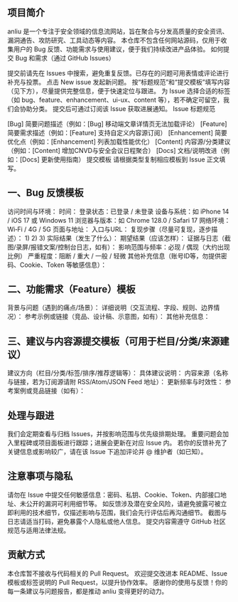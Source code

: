 ## 项目简介
anliu 是一个专注于安全领域的信息流网站，旨在聚合与分发高质量的安全资讯、漏洞通告、攻防研究、工具动态等内容。
本仓库不包含任何网站源码，仅用于收集用户的 Bug 反馈、功能需求与使用建议，便于我们持续改进产品体验。
如何提交 Bug 和需求（通过 GitHub Issues）

提交前请先在 Issues 中搜索，避免重复反馈。已存在的问题可用表情或评论进行补充与投票。
点击 New issue 发起新问题。
按“标题规范”和“提交模板”填写内容（见下方），尽量提供完整信息，便于快速定位与跟进。
为 Issue 选择合适的标签（如 bug、feature、enhancement、ui-ux、content 等），若不确定可留空，我们会协助分类。
提交后可通过订阅该 Issue 获取进展通知。
Issue 标题规范

[Bug] 简要问题描述（例如：[Bug] 移动端文章详情页无法加载评论）
[Feature] 简要需求描述（例如：[Feature] 支持自定义内容源订阅）
[Enhancement] 简要优化点（例如：[Enhancement] 列表加载性能优化）
[Content] 内容源/分类建议（例如：[Content] 增加CNVD与安全会议日程聚合）
[Docs] 文档/说明改进（例如：[Docs] 更新使用指南）
提交模板
请根据类型复制相应模板到 Issue 正文填写。

## 一、Bug 反馈模板
访问时间与环境：
时间：
登录状态：已登录 / 未登录
设备与系统：如 iPhone 14 / iOS 17 或 Windows 11
浏览器与版本：如 Chrome 128.0 / Safari 17
网络环境：Wi‑Fi / 4G / 5G
页面与地址：
入口与URL：
复现步骤（尽量可复现，逐步描述）：
1)
2)
3)
实际结果（发生了什么）：
期望结果（应该怎样）：
证据与日志（截图/录屏/报错文案/控制台日志，如有）：
影响范围与频率：必现 / 偶现（大约出现比例）
严重程度：阻断 / 重大 / 一般 / 轻微
其他补充信息（账号ID等，勿提供密码、Cookie、Token 等敏感信息）：

## 二、功能需求（Feature）模板
背景与问题（遇到的痛点/场景）：
详细说明（交互流程、字段、规则、边界情况）：
参考示例或链接（竞品、设计稿、示意图，如有）：
其他补充信息：

## 三、建议与内容源提交模板（可用于栏目/分类/来源建议）
建议方向（栏目/分类/标签/排序/推荐逻辑等）：
具体建议说明：
内容来源（名称与链接，若为订阅源请附 RSS/Atom/JSON Feed 地址）：
更新频率与时效性：
参考案例或竞品链接（如有）：

## 处理与跟进
我们会定期查看与归档 Issues，并按影响范围与优先级排期处理。
重要问题会加入里程碑或项目面板进行跟踪；进展会更新在对应 Issue 内。
若你的反馈补充了关键信息或影响较广，请在该 Issue 下追加评论并 @ 维护者（如已知）。

## 注意事项与隐私
请勿在 Issue 中提交任何敏感信息：密码、私钥、Cookie、Token、内部接口地址、未公开的漏洞可利用细节等。
如反馈涉及潜在安全风险，请避免披露可被立即利用的技术细节，仅描述影响与范围，我们会先行评估后再沟通细节。
截图与日志请适当打码，避免暴露个人隐私或他人信息。
提交内容需遵守 GitHub 社区规范与适用法律法规。

## 贡献方式
本仓库暂不接收与代码相关的 Pull Request。
欢迎提交改进本 README、Issue 模板或标签说明的 Pull Request，以提升协作效率。
感谢你的使用与反馈！你的每一条建议与问题报告，都是推动 anliu 变得更好的动力。
